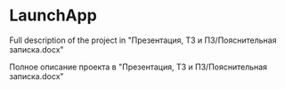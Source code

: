 # LaunchApp
Full description of the project in "Презентация, ТЗ и ПЗ/Пояснительная записка.docx"


Полное описание проекта в "Презентация, ТЗ и ПЗ/Пояснительная записка.docx"
